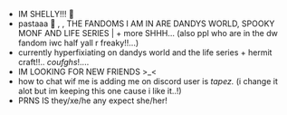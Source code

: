 - IM SHELLY!!! 🐚
- pastaaa 🤤 , , THE FANDOMS I AM IN ARE DANDYS WORLD, SPOOKY MONF AND LIFE SERIES | + more SHHH... (also ppl who are in the dw fandom iwc half yall r freaky!!...)
- currently hyperfixiating on dandys world and the life series + hermit craft!!.. *coufghs*!....
- IM LOOKING FOR NEW FRIENDS >_<
- how to chat wif me is adding me on discord user is *tapez.* (i change it alot but im keeping this one cause i like it..!)
- PRNS IS they/xe/he any expect she/her!
